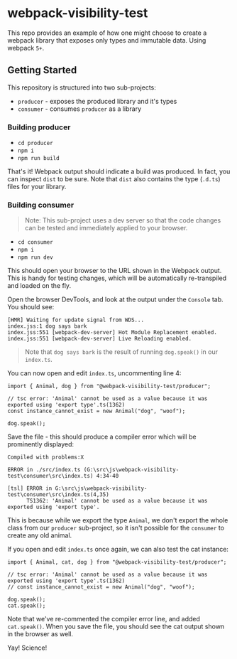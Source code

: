 # webpack-visibility-test

This repo provides an example of how one might choose to create a webpack library that exposes only types and immutable data. Using webpack `5+`.

## Getting Started

This repository is structured into two sub-projects:

- `producer` - exposes the produced library and it's types
- `consumer` - consumes `producer` as a library

### Building producer

- `cd producer`
- `npm i`
- `npm run build`

That's it! Webpack output should indicate a build was produced.
In fact, you can inspect `dist` to be sure.
Note that `dist` also contains the type (`.d.ts`) files for your library.

### Building consumer

> Note: This sub-project uses a dev server so that the code changes can be tested and immediately applied to your browser.

- `cd consumer`
- `npm i`
- `npm run dev`

This should open your browser to the URL shown in the Webpack output.
This is handy for testing changes, which will be automatically re-transpiled and loaded on the fly.

Open the browser DevTools, and look at the output under the `Console` tab. You should see:

```
[HMR] Waiting for update signal from WDS...
index.jss:1 dog says bark
index.jss:551 [webpack-dev-server] Hot Module Replacement enabled.
index.jss:551 [webpack-dev-server] Live Reloading enabled.
```

> Note that `dog says bark` is the result of running `dog.speak()` in our `index.ts`.

You can now open and edit `index.ts`, uncommenting line 4:

```
import { Animal, dog } from "@webpack-visibility-test/producer";

// tsc error: 'Animal' cannot be used as a value because it was exported using 'export type'.ts(1362)
const instance_cannot_exist = new Animal("dog", "woof");

dog.speak();
```

Save the file - this should produce a compiler error which will be prominently displayed:

```
Compiled with problems:X

ERROR in ./src/index.ts (G:\src\js\webpack-visibility-test\consumer\src\index.ts) 4:34-40

[tsl] ERROR in G:\src\js\webpack-visibility-test\consumer\src\index.ts(4,35)
      TS1362: 'Animal' cannot be used as a value because it was exported using 'export type'.
```

This is because while we export the type `Animal`, we don't export the whole class from our `producer` sub-project, so it isn't possible for the `consumer` to create any old animal.

If you open and edit `index.ts` once again, we can also test the cat instance:

```
import { Animal, cat, dog } from "@webpack-visibility-test/producer";

// tsc error: 'Animal' cannot be used as a value because it was exported using 'export type'.ts(1362)
// const instance_cannot_exist = new Animal("dog", "woof");

dog.speak();
cat.speak();
```

Note that we've re-commented the compiler error line, and added `cat.speak()`. When you save the file, you should see the cat output shown in the browser as well.

Yay! Science!
